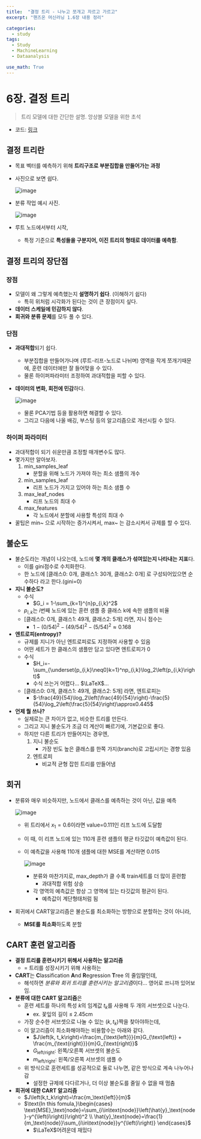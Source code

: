 ```yaml
---
title:  "결정 트리 - 나누고 쪼개고 자르고 가르고"
excerpt: "핸즈온 머신러닝 1.6장 내용 정리"

categories:
  - study
tags:
  - Study
  - MachineLearning
  - Dataanalysis

use_math: True
---
```


# 6장. 결정 트리

> 트리 모델에 대한 간단한 설명. 앙상블 모델을 위한 초석

- 코드: [링크](https://github.com/Sean-Parkk/hands_on_ML_2/blob/master/code/%ED%95%B8%EC%A6%88%EC%98%A8%EB%A8%B8%EC%8B%A0%EB%9F%AC%EB%8B%9D_1%EB%B6%80_6%EC%9E%A5.ipynb)

## 결정 트리란

- 목표 벡터를 예측하기 위해 **트리구조로 부분집합을 만들어가는 과정**
- 사진으로 보면 쉽다.

    ![image](https://github.com/Sean-Parkk/seanparkk/blob/master/assets/images/homl/6/0.png?raw=true)

- 분류 작업 예시 사진.

    ![image](https://github.com/Sean-Parkk/seanparkk/blob/master/assets/images/homl/6/1.png?raw=true)

- 루트 노드에서부터 시작,
    - 특정 기준으로 **특성들을 구분지어, 이진 트리의 형태로 데이터를 예측함**.

## 결정 트리의 장단점

### 장점

- 모델이 왜 그렇게 예측했는지 **설명하기 쉽다**. (이해하기 쉽다)
    - 특히 위처럼 시각화가 된다는 것이 큰 장점이지 싶다.
- **데이터 스케일에 민감하지 않다**.
- **회귀와 분류 문제**를 모두 풀 수 있다.

### 단점

- **과대적합**되기 쉽다.
    - 부분집합을 만들어가나며 (루트-리프-노드로 나뉘며) 영역을 작게 쪼개기때문에, 훈련 데이터에만 잘 들어맞을 수 있다.
    - 물론 하이퍼파라미터 조정하여 과대적합을 피할 수 있다.
- **데이터의 변화, 회전에 민감**하다.

    ![image](https://github.com/Sean-Parkk/seanparkk/blob/master/assets/images/homl/6/2.png?raw=true)

    - 물론 PCA기법 등을 활용하면 해결할 수 있다.
    - 그리고 다음에 나올 배깅, 부스팅 등의 알고리즘으로 개선시킬 수 있다.

### 하이퍼 파라미터

- 과대적합이 되기 쉬운만큼 조정할 매개변수도 많다.
- 몇가지만 알아보자.
    1. min_samples_leaf
        - 분할을 위해 노드가 가져야 하는 최소 샘플의 개수
    2. min_samples_leaf
        - 리프 노드가 가지고 있어야 하는 최소 샘플 수
    3. max_leaf_nodes
        - 리프 노드의 최대 수
    4. max_features
        - 각 노드에서 분할에 사용할 특성의 최대 수
- 꿀팁은 min~ 으로 시작하는 증가시켜서, max~ 는 감소시켜서 규제를 할 수 있다.

## 불순도

- 불순도라는 개념이 나오는데, 노드에 **몇 개의 클래스가 섞여있는지 나타내는 지표**다.
    - 이를 gini점수로 수치화한다.
    - 한 노드에 [클래스0: 0개, 클래스1: 30개, 클래스2: 0개] 로 구성되어있으면 순수하다 라고 한다.(gini=0)
- **지니 불순도?**
    - 수식
        - $G_i = 1-\sum_{k=1}^{n}p_{i,k}^2$
    - $p_{i,k}$는 $i$번째 노드에 있는 훈련 샘플 중 클래스 k에 속한 샘플의 비율
    - [클래스0: 0개, 클래스1: 49개, 클래스2: 5개] 라면, 지니 점수는
        - $1-(0/54)^2-(49/54)^2-(5/54)^2\approx0.168$
- **엔트로피(entropy)?**
    - 규제를 지니가 아닌 엔트로피로도 지정하여 사용할 수 있음
    - 어떤 세트가 한 클래스의 샘플만 담고 있다면 엔트로피가 0
    - 수식
        - $H_i=-\sum_{\underset{p_{i,k}\neq0}k=1}^np_{i,k}\log_2\left(p_{i,k}\right)$
        - 수식 쓰는거 어렵다... $\LaTeX$...
    - [클래스0: 0개, 클래스1: 49개, 클래스2: 5개] 라면, 엔트로피는
        - $-\frac{49}{54}\log_2\left(\frac{49}{54}\right)-\frac{5}{54}\log_2\left(\frac{5}{54}\right)\approx0.445$
- **언제 뭘 쓰나?**
    - 실제로는 큰 차이가 없고, 비슷한 트리를 만든다.
    - 그리고 지니 불순도가 조금 더 계산이 빠르기에, 기본값으로 좋다.
    - 하지만 다른 트리가 만들어지는 경우엔,
        1. 지니 불순도
            - 가장 빈도 높은 클래스를 한쪽 가지(branch)로 고립시키는 경향 있음
        2. 엔트로피
            - 비교적 균형 잡힌 트리를 만들어냄

## 회귀

- 분류와 매우 비슷하지만, 노드에서 클래스를 예측하는 것이 아닌, 값을 예측

    ![image](https://github.com/Sean-Parkk/seanparkk/blob/master/assets/images/homl/6/3.png?raw=true)

    - 위 트리에서 $x_1=0.6$이라면 value=0.111인 리프 노드에 도달함
    - 이 때, 이 리프 노드에 있는 110개 훈련 샘플의 평균 타깃값이 예측값이 된다.
    - 이 예측값을 사용해 110개 샘플에 대한 MSE를 계산하면 0.015

        ![image](https://github.com/Sean-Parkk/seanparkk/blob/master/assets/images/homl/6/4.png?raw=true)

        - 분류와 마찬가지로, max_depth가 클 수록 train세트를 더 많이 훈련함
            - 과대적합 위험 상승
        - 각 영역의 예측값은 항상 그 영역에 있는 타깃값의 평균이 된다.
            - 예측값이 계단형태처럼 됨
- 회귀에서 CART알고리즘은 불순도를 최소화하는 방향으로 분할하는 것이 아니라,
    - **MSE를 최소화**하도록 분할

## CART 훈련 알고리즘

- **결정 트리를 훈련시키기 위해서 사용하는 알고리즘**
    - = 트리를 성장시키기 위해 사용하는
- **CART**는 **C**lassification **A**nd **R**egression **T**ree 의 줄임말인데,
    - 해석하면 *분류와 회귀 트리를 훈련시키는 알고리즘*이다... 영어로 쓰니까 있어보임.
- **분류에 대한 CART 알고리즘**은
    - 훈련 세트를 하나의 특성 $k$의 임계값 $t_k$를 사용해 두 개의 서브셋으로 나눈다.
        - ex. 꽃잎의 길이 ≤ 2.45cm
    - 가장 순수한 서브셋으로 나눌 수 있는 $(k, t_k)$짝을 찾아야하는데,
    - 이 알고리즘이 최소화해야하는 비용함수는 아래와 같다.
        - $J\left(k, t_k\right)=\frac{m_{\text{left}}}{m}G_{\text{left}} + \frac{m_{\text{right}}}{m}G_{\text{right}}$
        - $G_\text{left/right}$: 왼쪽/오른쪽 서브셋의 불순도
        - $m_\text{left/right}$: 왼쪽/오른쪽 서브셋의 샘플 수
    - 위 방식으로 훈련세트를 성공적으로 둘로 나누면, 같은 방식으로 계속 나누어나감
        - 설정한 규제에 다다르거나, 더 이상 불순도를 줄일 수 없을 때 멈춤
- **회귀에 대한 CART 알고리즘**
    - $J\left(k,t_k\right)=\frac{m_\text{left}}{m}$
    - $\text{In this fomula,}\begin{cases} \text{MSE}_\text{node}=\sum_{i\in\text{node}}\left(\hat{y}_\text{node}-y^{\left(i\right)}\right)^2 \\ \hat{y}_\text{node}=\frac{1}{m_\text{node}}\sum_{i\in\text{node}}y^{\left(i\right)} \end{cases}$
        - $\LaTeX$어려운데 재밌다
